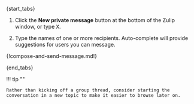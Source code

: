 {start_tabs}

1. Click the **New private message** button at the bottom of the Zulip
   window, or type <kbd>X</kbd>.

1. Type the names of one or more recipients. Auto-complete will provide
   suggestions for users you can message.

{!compose-and-send-message.md!}

{end_tabs}

!!! tip ""

    Rather than kicking off a group thread, consider starting the
    conversation in a new topic to make it easier to browse later on.
